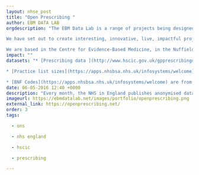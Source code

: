 ```yaml
---
layout: nhse_post
title: "Open Prescribing "
author: EBM DATA LAB
orgdescription: "The EBM Data Lab is a range of projects being designed and built by Dr Ben Goldacre and Anna Powell-Smith at the University of Oxford, with colleagues across the university and around the world.

We have set out to create interesting, innovative, live, impactful projects using academic and health data. We publish academic papers. But we think academics should collaborate outside academia, and work with data in ways that go beyond static PDFs in academic journals.

We are based in the Centre for Evidence-Based Medicine, in the Nuffield Department of Primary Care Health Sciences, in the University of Oxford."
impact: ""
datasets: "* [Prescribing data ](http://www.hscic.gov.uk/gpprescribingdata) is from the monthly files published by the HSCIC

* [Practice list sizes](https://apps.nhsbsa.nhs.uk/infosystems/welcome) are from the NHS Business Service Authority's Information Portal.

* [BNF Codes](https://apps.nhsbsa.nhs.uk/infosystems/welcome) are from the NHS Business Service Authority's Information Portal."
date: 06-05-2016 12:40 +0000
description: "Every month, the NHS in England publishes anonymised data about the drugs prescribed by GPs. But the raw data files are large and unwieldy, with more than 600 million rows. We're making it easier for GPs, managers and everyone to explore - supporting safer, more efficient prescribing."
imageurl: https://ebmdatalab.net/images/portfolio/openprescribing.png
external_link: https://openprescribing.net/
order: 3
tags:

  - ons

  - nhs england

  - hscic

  - prescribing

---
```

